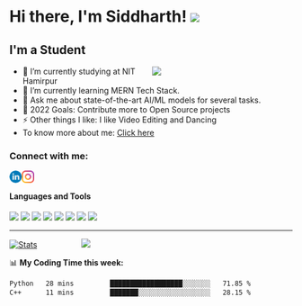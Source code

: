 # Hi there, I'm Siddharth! <img src="https://raw.githubusercontent.com/MartinHeinz/MartinHeinz/master/wave.gif" width="30px">


## I'm a Student

<img src="https://camo.githubusercontent.com/992babdffd8c74a1502de375fbdf7e4d54773242/68747470733a2f2f6d656469612e67697068792e636f6d2f6d656469612f53576f536b4e36447854737a71494b4571762f67697068792e676966" width="250px" align="right"/>


<p align="left">
 
- 🔭 I’m currently studying at NIT Hamirpur
- 🌱 I’m currently learning MERN Tech Stack.
- 💬 Ask me about state-of-the-art AI/ML models for several tasks.
- 🥅 2022 Goals: Contribute more to Open Source projects
- ⚡ Other things I like: I like Video Editing and Dancing
- To know more about me: [Click here](https://siddharthm10.github.io/)

</p>


### Connect with me:
[<img align="left" alt="Siddharthm10 | LinkedIn" width="22px" src="https://github.com/Siddharthm10/Siddharthm10/blob/master/Images/linkedin.png" />](https://www.linkedin.com/in/siddharthmehtaid)
[<img align="left" alt="Siddharth_m10 | Instagram" width="22px" src="https://github.com/Siddharthm10/Siddharthm10/blob/master/Images/Insta.png" />](https://www.instagram.com/siddharth_m10/)


</br>

#### Languages and Tools <br />
![](https://img.shields.io/badge/OS-Linux-informational?style=flat&logo=linux&logoColor=white&color=F34108)
![](https://img.shields.io/badge/Code-Python-informational?style=flat&logo=Python&logoColor=white&color=F34108)
![](https://img.shields.io/badge/Code-Javascript-informational?style=flat&logo=Javascript&logoColor=white&color=F34108)
![](https://img.shields.io/badge/Code-C++-informational?style=flat&logo=C++&logoColor=white&color=F34108)
![](https://img.shields.io/badge/Editor-VsCode-informational?style=flat&logo=visualstudiocode&logoColor=white&color=F34108)
![](https://img.shields.io/badge/Tools-Docker-informational?style=flat&logo=docker&logoColor=white&color=F34108)
![](https://img.shields.io/badge/Framework-TensorFlow-informational?style=flat&logo=tensorflow&logoColor=white&color=F34108)
![](https://img.shields.io/badge/Framework-Pytorch-F34108?style=flat&logo=pytorch&logoColor=white&color=F34108)


---

[![Stats](https://github-readme-stats.vercel.app/api?username=Siddharthm10&show_icons=true&theme=radical)](https://github-readme-stats.vercel.app/api?username=Siddharthm10&show_icons=true&theme=radical)&nbsp; &nbsp; &nbsp; &nbsp; &nbsp; &nbsp; &nbsp; &nbsp; &nbsp; &nbsp; 
<img src="https://github.com/sciencepal/sciencepal/blob/master/assets/saved.gif" width="195">

📊 **My Coding Time this week:**
<!--START_SECTION:waka-->
```text
Python   28 mins         ██████████████████░░░░░░░   71.85 % 
C++      11 mins         ███████░░░░░░░░░░░░░░░░░░   28.15 % 
```
<!--END_SECTION:waka-->
 
 
 
<!-- 
 ### <img src="https://media.giphy.com/media/VgCDAzcKvsR6OM0uWg/giphy.gif" width="50"> A little more about me...  

```javascript
const siddharth = {
    pronouns: "He" | "Him",
    code: ["C++", "Python"],
    askMeAbout: ["machine learning and nueral networks", "fps gaming", "photography"],
    currentFocus: "Comptetive Programming using C++",
    funFact: "There are two ways to write error-free programs; only the third one works"
};
```-->

